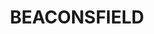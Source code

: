 ---
lastmod: '2025-04-06T06:05:20+00:00'
latitude: -33.910105
layout: suburb
longitude: 151.194825
postcode: '2015'
state: NSW
title: BEACONSFIELD
url: /nsw/beaconsfield/
---